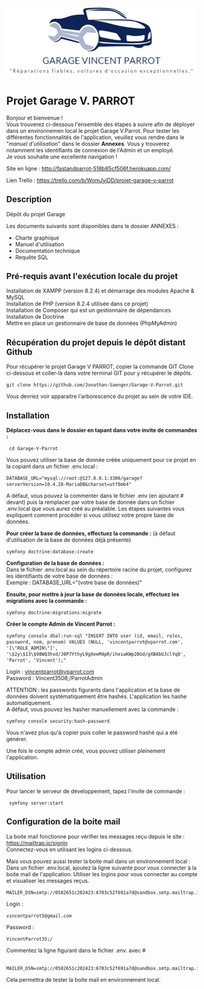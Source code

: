 <p align="center"><img src="public\images\generiques\garagevparrot.jpg">

<h1>Projet Garage V. PARROT</h1>

Bonjour et bienvenue ! <br>
Vous trouverez ci-dessous l'ensemble des étapes à suivre afin de déployer dans un environnemen local le projet Garage V.Parrot. 
Pour tester les différentes fonctionnalités de l'application, veuillez vous rendre dans le  "_manuel d'utilisation_" dans le dossier **Annexes**. Vous y trouverez notamment les identifiants de connexion de l'Admin et un employé. <br>
Je vous souhaite une excellente navigation !

Site en ligne : http://fastandparrot-518b85cf506f.herokuapp.com/

Lien Trello : https://trello.com/b/WomJyiDD/projet-garage-v-parrot

<h2>Description </h2>

Dépôt du projet Garage 

Les documents suivants sont disponibles dans le dossier ANNEXES : 
<ul>
<li>Charte graphique</li>
<li>Manuel d'utilisation</li>
<li>Documentation technique</li>
<li> Requête SQL</li>
</ul>

<h2> Pré-requis avant l'exécution locale du projet </h2>

Installation de XAMPP (version 8.2.4) et démarrage des modules Apache & MySQL <br>
Installation de PHP (version 8.2.4 utilisée dans ce projet) <br>
Installation de Composer qui est un gestionnaire de dépendances <br>
Installation de Doctrine <br>
Mettre en place un gestionnaire de base de données (PhpMyAdmin)

<h2> Récupération du projet depuis le dépôt distant Github </h2>

Pour récupérer le projet Garage V PARROT, copier la commande GIT Clone ci-dessous et coller-là dans votre terminal GIT pour y récupérer le dépôts. <br>
```
git clone https://github.com/Jonathan-Saenger/Garage-V-Parrot.git
```
Vous devriez voir apparaitre l'arborescence du projet au sein de votre IDE. 

<h2> Installation </h2>

**Déplacez-vous dans le dossier en tapant dans votre invite de commandes :** <br>
```
 cd Garage-V-Parrot
```
Vous pouvez utiliser la base de donnée créée uniquement pour ce projet en la copiant dans un fichier .env.local : 
```
DATABASE_URL="mysql://root:@127.0.0.1:3306/garage?serverVersion=10.4.28-MariaDB&charset=utf8mb4"
```
A défaut, vous pouvez la commenter dans le fichier .env (en ajoutant # devant) puis la remplacer par votre base de donnée dans un fichier .env.local que vous aurez créé au préalable. Les étapes suivantes vous expliquent comment procéder si vous utilisez votre propre base de données. 

**Pour créer la base de données, effectuez la commande :** (à défaut d'utilisation de la base de données déjà présente) <br>
``` 
symfony doctrine:database:create
```

**Configuration de la base de données :** <br>
Dans le fichier .env.local au sein du répertoire racine du projet, configurez les identifiants de votre base de données : <br>
Exemple : DATABASE_URL="(votre base de données)"<br>

**Ensuite, pour mettre à jour la base de données locale, effectuez les migrations avec la commande :** 
```
symfony doctrine:migrations:migrate
```

**Créer le compte Admin de Vincent Parrot :** 

``` 
symfony console dbal:run-sql "INSERT INTO user (id, email, roles, password, nom, prenom) VALUES (NULL, 'vincentparrot@vparrot.com', '[\"ROLE_ADMIN\"]', '\$2y\$13\$98WQ3hxd/J0P7YthyL9gXeeM4pR/iheiwKWp20Gd/gXBAbUJclYqO', 'Parrot', 'Vincent');"
```
Login : vincentparrot@vparrot.com<br>
Password : Vincent3508;/ParrotAdmin<br>

ATTENTION : les passwords figurants dans l'application et la base de données doivent systématiquement être hashés. L'application les hashe automatiquement. <br>
A défaut, vous pouvez les hasher manuellement avec la commande : 
```
symfony console security:hash-password 
```
Vous n'avez plus qu'à copier puis coller le password hashé qui a été générer. <br>

Une fois le compte admin créé, vous pouvez utiliser pleinement l'application. 

<h2> Utilisation </h2>

Pour lancer le serveur de développement, tapez l'invite de commande : 
```
 symfony server:start
 ```

<h2> Configuration de la boite mail </h2>

La boite mail fonctionne pour vérifier les messages reçu depuis le site : https://mailtrap.io/signin <br>
Connectez-vous en utilisant les logins ci-dessous.

Mais vous pouvez aussi tester la boite mail dans un environnement local : <br>
Dans un fichier .env.local, ajoutez la ligne suivante pour vous connecter à la boite mail de l'application. Utiliser les logins pour vous connecter au compte et visualiser les messages reçus.
``` 
MAILER_DSN=smtp://0582651c202423:6703c52f691a7d@sandbox.smtp.mailtrap.io:2525 
```
Login : 
```
vincentparrot5@gmail.com
```
Password :
```
VincentParrot35;/
```

Commentez la ligne figurant dans le fichier .env. avec # <br>
```
 MAILER_DSN=smtp://0582651c202423:6703c52f691a7d@sandbox.smtp.mailtrap.io:2525
 ```

Cela permettra de tester la boite mail en environnement local.
